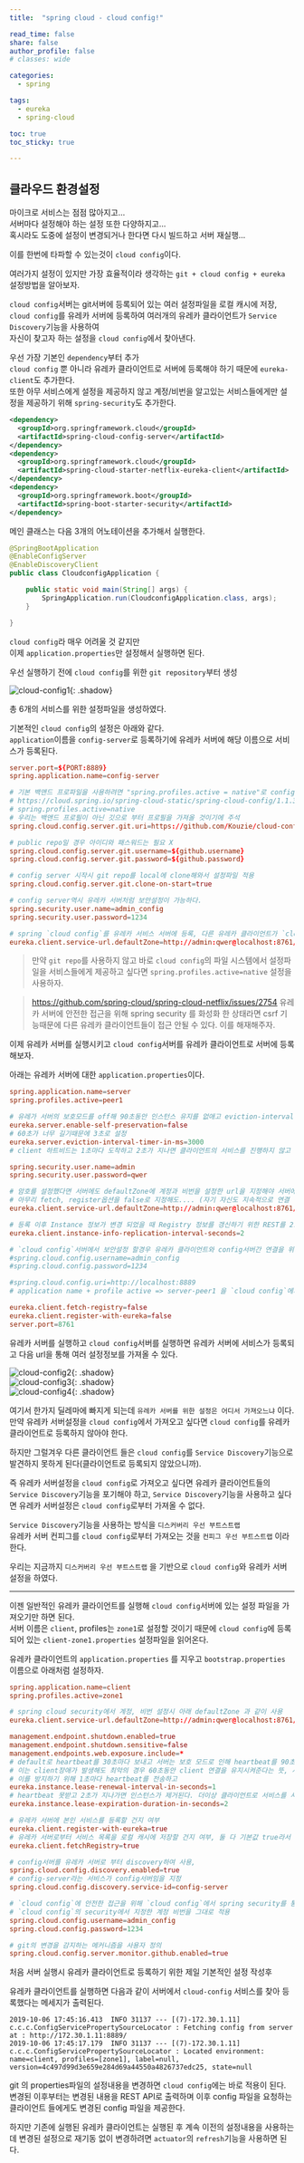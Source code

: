 ```yaml
---
title:  "spring cloud - cloud config!"

read_time: false
share: false
author_profile: false
# classes: wide

categories:
  - spring

tags:
  - eureka
  - spring-cloud

toc: true
toc_sticky: true

---
```


## 클라우드 환경설정   

마이크로 서비스는 점점 많아지고...  
서버마다 설정해야 하는 설정 또한 다양하지고...  
혹시라도 도중에 설정이 변경되거나 한다면 다시 빌드하고 서버 재실행...  

이를 한번에 타파할 수 있는것이 `cloud config`이다.  

여러가지 설정이 있지만 가장 효율적이라 생각하는 `git + cloud config + eureka` 설정방법을 알아보자.  

`cloud config`서버는 git서버에 등록되어 있는 여러 설정파일을 로컬 캐시에 저장,  
`cloud config`를 유레카 서버에 등록하여 여러개의 유레카 클라이언트가 `Service Discovery`기능을 사용하여  
자신이 찾고자 하는 설정을 `cloud config`에서 찾아낸다.  


우선 가장 기본인 `dependency`부터 추가  
`cloud config` 뿐 아니라 유레카 클라이언트로 서버에 등록해야 하기 때문에 `eureka-client`도 추가한다.  
또한 아무 서비스에게 설정을 제공하지 않고 계정/비번을 알고있는 서비스들에게만 설정을 제공하기 위해 `spring-security`도 추가한다.  

```xml
<dependency>
  <groupId>org.springframework.cloud</groupId>
  <artifactId>spring-cloud-config-server</artifactId>
</dependency>
<dependency>
  <groupId>org.springframework.cloud</groupId>
  <artifactId>spring-cloud-starter-netflix-eureka-client</artifactId>
</dependency>
<dependency>
  <groupId>org.springframework.boot</groupId>
  <artifactId>spring-boot-starter-security</artifactId>
</dependency>
```

메인 클래스는 다음 3개의 어노테이션을 추가해서 실행한다.  
```java
@SpringBootApplication
@EnableConfigServer
@EnableDiscoveryClient
public class CloudconfigApplication {

	public static void main(String[] args) {
		SpringApplication.run(CloudconfigApplication.class, args);
	}

}
```

`cloud config`라 매우 어려울 것 같지만  
이제 `application.properties`만 설정해서 실행하면 된다.  

우선 실행하기 전에 `cloud config`를 위한 `git repository`부터 생성   

![cloud-config1](/assets/2019/cloud-config1.png){: .shadow}  

총 6개의 서비스를 위한 설정파일을 생성하였다.  

기본적인 `cloud config`의 설정은 아래와 같다.  
`application`이름을 `config-server`로 등록하기에 유레카 서버에 해당 이름으로 서비스가 등록된다.  

```conf
server.port=${PORT:8889}
spring.application.name=config-server

# 기본 백앤드 프로파일을 사용하려면 "spring.profiles.active = native"로 config 서버를 시작하십시오
# https://cloud.spring.io/spring-cloud-static/spring-cloud-config/1.1.3.RELEASE/
# spring.profiles.active=native
# 우리는 백앤드 프로필이 아닌 깃으로 부터 프로필을 가져올 것이기에 주석  
spring.cloud.config.server.git.uri=https://github.com/Kouzie/cloud-config-repo.git

# public repo일 경우 아이디와 패스워드는 필요 X
spring.cloud.config.server.git.username=${github.username}
spring.cloud.config.server.git.password=${github.password}

# config server 시작시 git repo를 local에 clone해와서 설정파일 적용
spring.cloud.config.server.git.clone-on-start=true

# config server역시 유레카 서버처럼 보안설정이 가능하다.
spring.security.user.name=admin_config
spring.security.user.password=1234

# spring `cloud config`를 유레카 서비스 서버에 등록, 다른 유레카 클라이언트가 `cloud config`를 유레카 서버를 통해 얻을 수 있다.
eureka.client.service-url.defaultZone=http://admin:qwer@localhost:8761/eureka/
```

> 만약 `git repo`를 사용하지 않고 바로 `cloud config`의 파일 시스템에서 설정파일을 서비스들에게 제공하고 싶다면 
`spring.profiles.active=native` 설정을 사용하자.  

> https://github.com/spring-cloud/spring-cloud-netflix/issues/2754
> 유레카 서버에 안전한 접근을 위해 spring security 를 화성화 한 상태라면 csrf 기능때문에 다른 유레카 클라이언트들이 접근 안될 수 있다. 이를 해재해주자.  

이제 유레카 서버를 실행시키고 `cloud config`서버를 유레카 클라이언트로 서버에 등록해보자.  

아래는 유레카 서버에 대한 `application.properties`이다.

```conf
spring.application.name=server
spring.profiles.active=peer1

# 유레가 서버의 보호모드를 off해 90초동안 인스턴스 유지를 없애고 eviction-interval-timer 기본값인 60초 동안기다리도록 설정
eureka.server.enable-self-preservation=false
# 60초가 너무 길기때문에 3초로 설정
eureka.server.eviction-interval-timer-in-ms=3000
# client 하트비드는 1초마다 도착하고 2초가 지나면 클라이언트의 서비스를 진행하지 않고 하트비트가 오지 않고 3초가 지나면 퇴거(삭제)한다

spring.security.user.name=admin
spring.security.user.password=qwer

# 암호를 설정했다면 서버에도 defaultZone에 계정과 비번을 설정한 url을 지정해야 서버에서 오류가 발생하지 않는다.
# 아무리 fetch, register옵션을 false로 지정해도.... (자기 자신도 지속적으로 연결 상태를 체크?)
eureka.client.service-url.defaultZone=http://admin:qwer@localhost:8761/eureka/

# 등록 이후 Instance 정보가 변경 되었을 때 Registry 정보를 갱신하기 위한 REST를 2초마다 호출
eureka.client.instance-info-replication-interval-seconds=2

# `cloud config`서버에서 보안설정 할경우 유레카 클라이언트와 config서버간 연결을 위한 계정/비번을 유레카 서버가 지니고 있어야함
#spring.cloud.config.username=admin_config
#spring.cloud.config.password=1234

#spring.cloud.config.uri=http://localhost:8889
# application name + profile active => server-peer1 을 `cloud config`에서 찾아 지정한다.

eureka.client.fetch-registry=false
eureka.client.register-with-eureka=false
server.port=8761
```

유레카 서버를 실행하고 `cloud config`서버를 실행하면 유레카 서버에 서비스가 등록되고 다음 url을 통해 여러 설정정보를 가져올 수 있다.  

![cloud-config2](/assets/2019/cloud-config2.png){: .shadow}  
![cloud-config3](/assets/2019/cloud-config3.png){: .shadow}  
![cloud-config4](/assets/2019/cloud-config4.png){: .shadow}  

여기서 한가지 딜레마에 빠지게 되는데 `유레카 서버를 위한 설정은 어디서 가져오느냐` 이다.  
만약 유레카 서버설정을 `cloud config`에서 가져오고 싶다면 `cloud config`를 유레카 클라이언트로 등록하지 않아야 한다.  

하지만 그럴겨우 다른 클라이언트 들은 `cloud config`를 `Service Discovery`기능으로 발견하지 못하게 된다(클라이언트로 등록되지 않았으니까).  

즉 유레카 서버설정을 `cloud config`로 가져오고 싶다면 유레카 클라이언트들의 `Service Discovery`기능을 포기해야 하고, `Service Discovery`기능을 사용하고 싶다면 유레카 서버설정은 `cloud config`로부터 가져올 수 없다.  

`Service Discovery`기능을 사용하는 방식을 `디스커버리 우선 부트스트랩`  
유레카 서버 컨피그를 `cloud config`로부터 가져오는 것을 `컨피그 우선 부트스트랩` 이라한다.  

우리는 지금까지 `디스커버리 우선 부트스트랩` 을 기반으로 `cloud config`와 유레카 서버 설정을 하였다.    

---

이젠 일반적인 유레카 클라이언트를 실행해 `cloud config`서버에 있는 설정 파일을 가져오기만 하면 된다.  
서버 이름은 `client`, profiles는 `zone1`로 설정할 것이기 때문에 `cloud config`에 등록되어 있는 `client-zone1.properties` 설정파일을 읽어온다.  

유레카 클라이언트의 `application.properties` 를 지우고 `bootstrap.properties` 이름으로 아래처럼 설정하자.  

```conf
spring.application.name=client
spring.profiles.active=zone1

# spring cloud security에서 계정, 비번 설정시 아래 defaultZone 과 같이 사용
eureka.client.service-url.defaultZone=http://admin:qwer@localhost:8761/eureka/

management.endpoint.shutdown.enabled=true
management.endpoint.shutdown.sensitive=false
management.endpoints.web.exposure.include=*
# default로 heartbeat를 30초마다 보내고 서버는 보호 모드로 인해 heartbeat를 90초동안 받지 못한다면 instance를 제거한다. 보호모드 제거시 60초에 instance제거
# 이는 client장애가 발생해도 최악의 경우 60초동안 client 연결을 유지시켜준다는 뜻, 사용자 입장에선 최악
# 이를 방지하기 위해 1초마다 heartbeat를 전송하고
eureka.instance.lease-renewal-interval-in-seconds=1
# heartbeat 못받고 2초가 지나가면 인스턴스가 제거된다. 더이상 클라이언트로 서비스를 서버가 보내지 않는다
eureka.instance.lease-expiration-duration-in-seconds=2

# 유레카 서버에 본인 서비스를 등록할 건지 여부
eureka.client.register-with-eureka=true
# 유레카 서버로부터 서비스 목록을 로컬 캐시에 저장할 건지 여부, 둘 다 기본값 true라서 지정하지 않아도 상관 없다.
eureka.client.fetchRegistry=true

# config서버를 유레카 서버로 부터 discovery하여 사용,
spring.cloud.config.discovery.enabled=true
# config-server라는 서비스가 config서버임을 지정
spring.cloud.config.discovery.service-id=config-server

# `cloud config`에 안전한 접근을 위해 `cloud config`에서 spring security를 통해 계정/비번 설정을 하였다.
# `cloud config`의 security에서 지정한 계정 비번을 그대로 적용
spring.cloud.config.username=admin_config
spring.cloud.config.password=1234

# git의 변경을 감지하는 메커니즘을 사용자 정의
spring.cloud.config.server.monitor.github.enabled=true
```
처음 서버 실행시 유레카 클라이언트로 등록하기 위한 제일 기본적인 설정 작성후  

유레카 클라이언트를 실행하면 다음과 같이 서버에서 `cloud-config` 서비스를 찾아 등록했다는 메세지가 출력된다.  

```
2019-10-06 17:45:16.413  INFO 31137 --- [(7)-172.30.1.11] c.c.c.ConfigServicePropertySourceLocator : Fetching config from server at : http://172.30.1.11:8889/
2019-10-06 17:45:17.179  INFO 31137 --- [(7)-172.30.1.11] c.c.c.ConfigServicePropertySourceLocator : Located environment: name=client, profiles=[zone1], label=null, version=4c497d99d3e659e284d69a44550a4826737edc25, state=null
```

git 의 properties파일의 설정내용을 변경하면 `cloud config`에는 바로 적용이 된다. 변경된 이후부터는 변경된 내용을 REST API로 출력하며 이후 config 파일을 요청하는 클라이언트 들에게도 변경된 config 파일을 제공한다.   

하지만 기존에 실행된 유레카 클라이언트는 실행된 후 계속 이전의 설정내용을 사용하는데 변경된 설정으로 재기동 없이 변경하려면 `actuator`의 `refresh`기능을 사용하면 된다.  